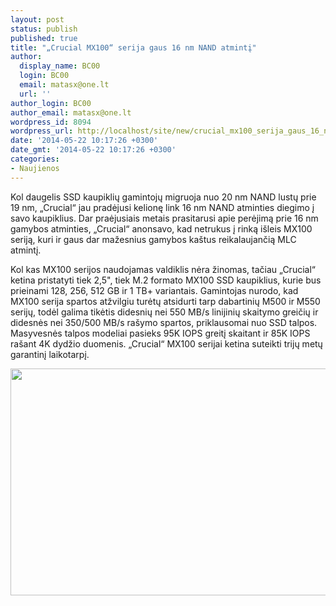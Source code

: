 ```yaml
---
layout: post
status: publish
published: true
title: "„Crucial MX100“ serija gaus 16 nm NAND atmintį"
author:
  display_name: BC00
  login: BC00
  email: matasx@one.lt
  url: ''
author_login: BC00
author_email: matasx@one.lt
wordpress_id: 8094
wordpress_url: http://localhost/site/new/crucial_mx100_serija_gaus_16_nm_nand_atminti/
date: '2014-05-22 10:17:26 +0300'
date_gmt: '2014-05-22 10:17:26 +0300'
categories:
- Naujienos
---
```

<p>
	Kol daugelis SSD kaupiklių gamintojų migruoja nuo 20 nm NAND lustų prie 19 nm, &bdquo;Crucial&ldquo; jau pradėjusi kelionę link 16 nm NAND atminties diegimo į savo kaupiklius. Dar praėjusiais metais prasitarusi apie perėjimą prie 16 nm gamybos atminties, &bdquo;Crucial&ldquo; anonsavo, kad netrukus į rinką i&scaron;leis MX100 seriją, kuri ir gaus dar mažesnius gamybos ka&scaron;tus reikalaujančią MLC atmintį.</p>
<p>
	Kol kas MX100 serijos naudojamas valdiklis nėra žinomas, tačiau &bdquo;Crucial&ldquo; ketina pristatyti tiek 2,5&quot;, tiek M.2 formato MX100 SSD kaupiklius, kurie bus prieinami 128, 256, 512 GB ir 1 TB+ variantais. Gamintojas nurodo, kad MX100 serija spartos atžvilgiu turėtų atsidurti tarp dabartinių M500 ir M550 serijų, todėl galima tikėtis didesnių nei 550 MB/s linijinių skaitymo greičių ir didesnės nei 350/500 MB/s ra&scaron;ymo spartos, priklausomai nuo SSD talpos. Masyvesnės talpos modeliai pasieks 95K IOPS greitį skaitant ir 85K IOPS ra&scaron;ant 4K dydžio duomenis. &bdquo;Crucial&ldquo; MX100 serijai ketina suteikti trijų metų garantinį laikotarpį.</p>
<p>
	<img alt="" src="http://technews.lt/userfiles/Crucial_MX100_01.jpg" style="width: 520px; height: 363px;" /></p>
